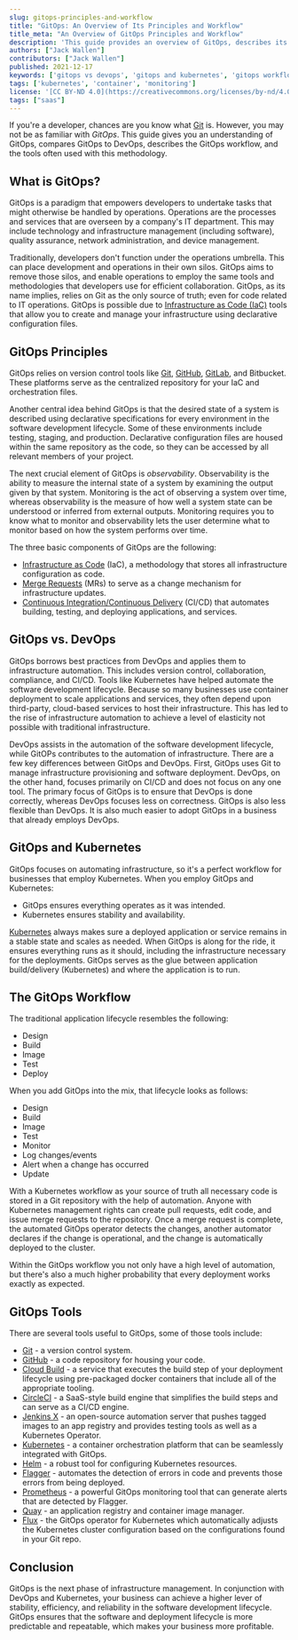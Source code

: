 ```yaml
---
slug: gitops-principles-and-workflow
title: "GitOps: An Overview of Its Principles and Workflow"
title_meta: "An Overview of GitOps Principles and Workflow"
description: 'This guide provides an overview of GitOps, describes its workflow, and compares GitOps to DevOps and Kubernetes.'
authors: ["Jack Wallen"]
contributors: ["Jack Wallen"]
published: 2021-12-17
keywords: ['gitops vs devops', 'gitops and kubernetes', 'gitops workflow']
tags: ['kubernetes', 'container', 'monitoring']
license: '[CC BY-ND 4.0](https://creativecommons.org/licenses/by-nd/4.0)'
tags: ["saas"]
---
```


If you're a developer, chances are you know what [Git](/docs/guides/a-beginners-guide-to-github/) is. However, you may not be as familiar with *GitOps*. This guide gives you an understanding of GitOps, compares GitOps to DevOps, describes the GitOps workflow, and the tools often used with this methodology.

## What is GitOps?

GitOps is a paradigm that empowers developers to undertake tasks that might otherwise be handled by operations. Operations are the processes and services that are overseen by a company's IT department. This may include technology and infrastructure management (including software), quality assurance, network administration, and device management.

Traditionally, developers don't function under the operations umbrella. This can place development and operations in their own silos. GitOps aims to remove those silos, and enable operations to employ the same tools and methodologies that developers use for efficient collaboration. GitOps, as its name implies, relies on Git as the only source of truth; even for code related to IT operations. GitOps is possible due to [Infrastructure as Code (IaC)](/docs/guides/introduction-to-infrastructure-as-code/) tools that allow you to create and manage your infrastructure using declarative configuration files.

## GitOps Principles

GitOps relies on version control tools like [Git](/docs/guides/how-to-use-git/), [GitHub](/docs/guides/a-beginners-guide-to-github/), [GitLab](/docs/guides/install-gitlab-on-ubuntu-18-04/), and Bitbucket. These platforms serve as the centralized repository for your IaC and orchestration files.

Another central idea behind GitOps is that the desired state of a system is described using declarative specifications for every environment in the software development lifecycle. Some of these environments include testing, staging, and production. Declarative configuration files are housed within the same repository as the code, so they can be accessed by all relevant members of your project.

The next crucial element of GitOps is *observability*. Observability is the ability to measure the internal state of a system by examining the output given by that system. Monitoring is the act of observing a system over time, whereas observability is the measure of how well a system state can be understood or inferred from external outputs. Monitoring requires you to know what to monitor and observability lets the user determine what to monitor based on how the system performs over time.

The three basic components of GitOps are the following:

- [Infrastructure as Code](/docs/guides/introduction-to-infrastructure-as-code/) (IaC), a methodology that stores all infrastructure configuration as code.
- [Merge Requests](/docs/guides/resolving-git-merge-conflicts/) (MRs) to serve as a change mechanism for infrastructure updates.
- [Continuous Integration/Continuous Delivery](/docs/guides/introduction-ci-cd/) (CI/CD) that automates building, testing, and deploying applications, and services.

## GitOps vs. DevOps

GitOps borrows best practices from DevOps and applies them to infrastructure automation. This includes version control, collaboration, compliance, and CI/CD. Tools like Kubernetes have helped automate the software development lifecycle. Because so many businesses use container deployment to scale applications and services, they often depend upon third-party, cloud-based services to host their infrastructure. This has led to the rise of infrastructure automation to achieve a level of elasticity not possible with traditional infrastructure.

DevOps assists in the automation of the software development lifecycle, while GitOPs contributes to the automation of infrastructure. There are a few key differences between GitOps and DevOps. First, GitOps uses Git to manage infrastructure provisioning and software deployment. DevOps, on the other hand, focuses primarily on CI/CD and does not focus on any one tool. The primary focus of GitOps is to ensure that DevOps is done correctly, whereas DevOps focuses less on correctness. GitOps is also less flexible than DevOps. It is also much easier to adopt GitOps in a business that already employs DevOps.

## GitOps and Kubernetes

GitOps focuses on automating infrastructure, so it's a perfect workflow for businesses that employ Kubernetes. When you employ GitOps and Kubernetes:

- GitOps ensures everything operates as it was intended.
- Kubernetes ensures stability and availability.

[Kubernetes](/docs/products/compute/kubernetes/get-started/) always makes sure a deployed application or service remains in a stable state and scales as needed. When GitOps is along for the ride, it ensures everything runs as it should, including the infrastructure necessary for the deployments. GitOps serves as the glue between application build/delivery (Kubernetes) and where the application is to run.

## The GitOps Workflow

The traditional application lifecycle resembles the following:

- Design
- Build
- Image
- Test
- Deploy

When you add GitOps into the mix, that lifecycle looks as follows:

- Design
- Build
- Image
- Test
- Monitor
- Log changes/events
- Alert when a change has occurred
- Update

With a Kubernetes workflow as your source of truth all necessary code is stored in a Git repository with the help of automation. Anyone with Kubernetes management rights can create pull requests, edit code, and issue merge requests to the repository. Once a merge request is complete, the automated GitOps operator detects the changes, another automator declares if the change is operational, and the change is automatically deployed to the cluster.

Within the GitOps workflow you not only have a high level of automation, but there's also a much higher probability that every deployment works exactly as expected.

## GitOps Tools

There are several tools useful to GitOps, some of those tools include:

- [Git](https://git-scm.com/) - a version control system.
- [GitHub](https://github.com/) - a code repository for housing your code.
- [Cloud Build](https://cloud.google.com/build) - a service that executes the build step of your deployment lifecycle using pre-packaged docker containers that include all of the appropriate tooling.
- [CircleCI](https://circleci.com/) - a SaaS-style build engine that simplifies the build steps and can serve as a CI/CD engine.
- [Jenkins X](https://jenkins-x.io/) - an open-source automation server that pushes tagged images to an app registry and provides testing tools as well as a Kubernetes Operator.
- [Kubernetes](https://kubernetes.io/) - a container orchestration platform that can be seamlessly integrated with GitOps.
- [Helm](https://helm.sh/) - a robust tool for configuring Kubernetes resources.
- [Flagger](https://flagger.app/) - automates the detection of errors in code and prevents those errors from being deployed.
- [Prometheus](https://prometheus.io/) - a powerful GitOps monitoring tool that can generate alerts that are detected by Flagger.
- [Quay](https://quay.io/) - an application registry and container image manager.
- [Flux](https://fluxcd.io/) - the GitOps operator for Kubernetes which automatically adjusts the Kubernetes cluster configuration based on the configurations found in your Git repo.

## Conclusion

GitOps is the next phase of infrastructure management. In conjunction with DevOps and Kubernetes, your business can achieve a higher lever of stability, efficiency, and reliability in the software development lifecycle. GitOps ensures that the software and deployment lifecycle is more predictable and repeatable, which makes your business more profitable.